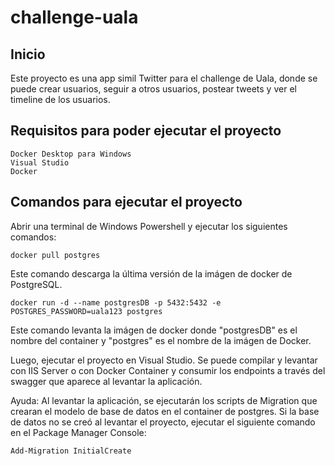 # challenge-uala

## Inicio

Este proyecto es una app simil Twitter para el challenge de Uala, donde se puede crear usuarios, seguir a otros usuarios, postear tweets y ver el timeline de los usuarios. 

## Requisitos para poder ejecutar el proyecto 

```
Docker Desktop para Windows
Visual Studio 
Docker
```

## Comandos para ejecutar el proyecto 

Abrir una terminal de Windows Powershell y ejecutar los siguientes comandos:

```
docker pull postgres
```
Este comando descarga la última versión de la imágen de docker de PostgreSQL.

```
docker run -d --name postgresDB -p 5432:5432 -e POSTGRES_PASSWORD=uala123 postgres
```
Este comando levanta la imágen de docker donde "postgresDB" es el nombre del container y "postgres" es el nombre de la imágen de Docker.

Luego, ejecutar el proyecto en Visual Studio. Se puede compilar y levantar con IIS Server o con Docker Container y consumir los endpoints a través del swagger que aparece al levantar la aplicación.

Ayuda:
Al levantar la aplicación, se ejecutarán los scripts de Migration que crearan el modelo de base de datos en el container de postgres. Si la base de datos no se creó al levantar el proyecto, ejecutar el siguiente comando en el Package Manager Console:

```
Add-Migration InitialCreate
```